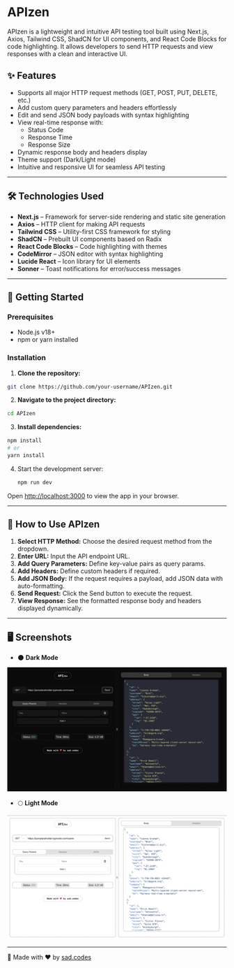 # APIzen

APIzen is a lightweight and intuitive API testing tool built using Next.js, Axios, Tailwind CSS, ShadCN for UI components, and React Code Blocks for code highlighting. It allows developers to send HTTP requests and view responses with a clean and interactive UI.

## ✨ Features

- Supports all major HTTP request methods (GET, POST, PUT, DELETE, etc.)
- Add custom query parameters and headers effortlessly
- Edit and send JSON body payloads with syntax highlighting
- View real-time response with:
  - Status Code
  - Response Time
  - Response Size
- Dynamic response body and headers display
- Theme support (Dark/Light mode)
- Intuitive and responsive UI for seamless API testing

---

## 🛠️ Technologies Used

- **Next.js** – Framework for server-side rendering and static site generation
- **Axios** – HTTP client for making API requests
- **Tailwind CSS** – Utility-first CSS framework for styling
- **ShadCN** – Prebuilt UI components based on Radix
- **React Code Blocks** – Code highlighting with themes
- **CodeMirror** – JSON editor with syntax highlighting
- **Lucide React** – Icon library for UI elements
- **Sonner** – Toast notifications for error/success messages

---

## 🚀 Getting Started

### Prerequisites

- Node.js v18+
- npm or yarn installed

### Installation

1. **Clone the repository:**
```bash
git clone https://github.com/your-username/APIzen.git
```

2. **Navigate to the project directory:**
```bash
cd APIzen
```

3. **Install dependencies:**
```bash
npm install
# or
yarn install
```

4. Start the development server:
   ```bash
   npm run dev
   ```

Open [http://localhost:3000](http://localhost:3000) to view the app in your browser.

---

## 🎯 How to Use APIzen
1. **Select HTTP Method:** Choose the desired request method from the dropdown.
2. **Enter URL:** Input the API endpoint URL.
3. **Add Query Parameters:** Define key-value pairs as query params.
4. **Add Headers:** Define custom headers if required.
5. **Add JSON Body:** If the request requires a payload, add JSON data with auto-formatting.
6. **Send Request:** Click the Send button to execute the request.
7. **View Response:** See the formatted response body and headers displayed dynamically.

---

## 🖥️ Screenshots
- 🌑 **Dark Mode**

![Dark Mode Screenshot](./public/dark-mode-ss.png)

- 🌕 **Light Mode**

![Light Mode Screenshot](./public/light-mode-ss.png)

---

💖 Made with ❤️ by [sad.codes](https://github.com/sad-codes)
